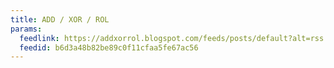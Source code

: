 ```yaml
---
title: ADD / XOR / ROL
params:
  feedlink: https://addxorrol.blogspot.com/feeds/posts/default?alt=rss
  feedid: b6d3a48b82be89c0f11cfaa5fe67ac56
---
```

